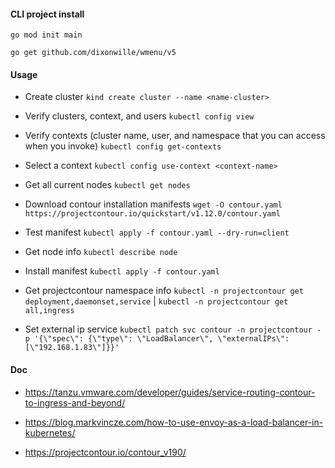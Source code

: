 #### CLI project install

`go mod init main`

`go get github.com/dixonwille/wmenu/v5`

#### Usage

- Create cluster `kind create cluster --name <name-cluster>`

- Verify clusters, context, and users `kubectl config view`

- Verify contexts (cluster name, user, and namespace that you can access when you invoke) `kubectl config get-contexts`

- Select a context `kubectl config use-context <context-name>`

- Get all current nodes `kubectl get nodes`

- Download contour installation manifests `wget -O contour.yaml https://projectcontour.io/quickstart/v1.12.0/contour.yaml`

- Test manifest `kubectl apply -f contour.yaml --dry-run=client`

- Get node info `kubectl describe node`

- Install manifest `kubectl apply -f contour.yaml`

- Get projectcontour namespace info `kubectl -n projectcontour get deployment,daemonset,service` | `kubectl -n projectcontour get all,ingress`

- Set external ip service `kubectl patch svc contour -n projectcontour -p '{\"spec\": {\"type\": \"LoadBalancer\", \"externalIPs\":[\"192.168.1.83\"]}}'`

#### Doc

- https://tanzu.vmware.com/developer/guides/service-routing-contour-to-ingress-and-beyond/

- https://blog.markvincze.com/how-to-use-envoy-as-a-load-balancer-in-kubernetes/

- https://projectcontour.io/contour_v190/
